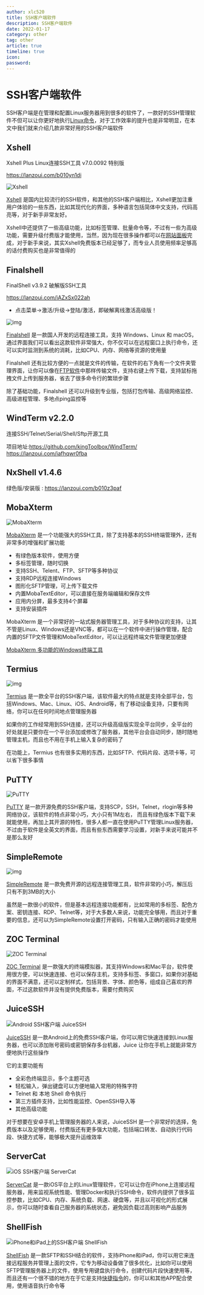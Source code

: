 ```yaml
---
author: xlc520
title: SSH客户端软件
description: SSH客户端软件
date: 2022-01-17
category: other
tag: other
article: true
timeline: true
icon: 
password: 
---
```

# SSH客户端软件

SSH客户端是在管理和配置Linux服务器用到很多的软件了，一款好的SSH管理软件不但可以让你更好地执行[Linux命令](https://www.v1tx.com/post/linux-commands/)，对于工作效率的提升也是非常明显，在本文中我们就来介绍几款非常好用的SSH客户端软件

## Xshell

Xshell Plus Linux连接SSH工具 v7.0.0092 特别版

https://lanzoui.com/b010yn1di

![Xshell](https://gh.xlc520.tk/xlc520/MyImage/raw/main/MdImg/2019103708637-800x493.jpg)

[Xshell](https://www.netsarang.com/zh/xshell/) 是国内比较流行的SSH软件，和其他的SSH客户端相比，Xshell更加注重用户体验的一些东西，比如其现代化的界面，多种语言包括简体中文支持，代码高亮等，对于新手非常友好。

Xshell中还提供了一些高级功能，比如标签管理、批量命令等，不过有一些为高级功能，需要升级付费版才能使用，当然，因为现在很多操作都可以在[网站面板](https://www.v1tx.com/post/best-hosting-control-panels/)完成，对于新手来说，其实Xshell免费版本已经足够了，而专业人员使用频率足够高的话付费购买也是非常值得的

## Finalshell

FinalShell v3.9.2 破解版SSH工具

https://lanzoui.com/iAZxSx022ah

- 点击菜单->激活/升级->登陆/激活，即破解离线激活高级版！

![img](https://gh.xlc520.tk/xlc520/MyImage/raw/main/MdImg/20190911171724.jpg)

[Finalshell](http://www.hostbuf.com/) 是一款国人开发的远程连接工具，支持 Windows、Linux 和 macOS，通过界面我们可以看出这款软件非常强大，你不仅可以在远程窗口上执行命令，还可以实时监测到系统的消耗，比如CPU、内存、网络等资源的使用量

Finalshell 还有比较方便的一点就是文件的传输，在软件的右下角有一个文件夹管理界面，让你可以像在[FTP软件](https://www.v1tx.com/post/best-ftp-client/)中那样传输文件，支持右键上传下载，支持鼠标拖拽文件上传到服务器，省去了很多命令行的繁琐步骤

除了基础功能，Finalshell 还可以升级到专业版，包括打包传输、高级网络监控、高级进程管理、多地点ping监控等

## WindTerm v2.2.0

连接SSH/Telnet/Serial/Shell/Sftp开源工具

项目地址:https://github.com/kingToolbox/WindTerm/
https://lanzoui.com/iafhqwr0fba

## NxShell v1.4.6 

绿色版/安装版 : https://lanzoui.com/b010z3paf

## MobaXterm

![MobaXterm](https://gh.xlc520.tk/xlc520/MyImage/raw/main/MdImg/2019101843976-800x496.jpg)

[MobaXterm](https://mobaxterm.mobatek.net/) 是一个功能强大的SSH工具，除了支持基本的SSH终端管理外，还有非常多的增强和扩展功能

- 有绿色版本软件，使用方便
- 多标签管理，随时切换
- 支持SSH、Telent、FTP、SFTP等多种协议
- 支持RDP远程连接Windows
- 图形化SFTP管理，可上传下载文件
- 内置MobaTextEditor，可以直接在服务端编辑和保存文件
- 应用内分屏，最多支持4个屏幕
- 支持安装插件

MobaXterm 是一个非常好的一站式服务器管理工具，对于多种协议的支持，让其不管是Linux、Windows还是VNC等，都可以在一个软件中进行操作管理，配合内置的SFTP文件管理和MobaTextEditor，可以让远程终端文件管理更加便捷

[MobaXterm 多功能的Windows终端工具](https://www.v1tx.com/post/mobaxterm/)



## Termius

![img](https://gh.xlc520.tk/xlc520/MyImage/raw/main/MdImg/20200101100956-1024x670.jpg)

[Termius](https://termius.com/) 是一款全平台的SSH客户端，该软件最大的特点就是支持全部平台，包括Windows、Mac、Linux、iOS、Android等，有了移动设备支持，只要有网络，你可以在任何时间地点管理服务器

如果你的工作经常用到SSH连接，还可以升级高级版实现全平台同步，全平台的好处就是只要你在一个平台添加或修改了服务器，其他平台会自动同步，随时随地管理主机，而且也不用在手机上输入复杂的密码了

在功能上，Termius 也有很多实用的东西，比如SFTP、代码片段、选项卡等，可以省下很多事情

## PuTTY

![PuTTY](https://gh.xlc520.tk/xlc520/MyImage/raw/main/MdImg/2019163024711-800x505.jpg)

[PuTTY](https://www.putty.org/) 是一款开源免费的SSH客户端，支持SCP，SSH，Telnet，rlogin等多种网络协议，该软件的特点非常小巧，大小只有1M左右， 而且有绿色版本下载下来就能使用，再加上其开源的特性，很多人都一直在使用PuTTY管理Linux服务器，不过由于软件是全英文的界面，而且有些东西需要学习设置，对新手来说可能并不是那么友好

## SimpleRemote

![img](https://gh.xlc520.tk/xlc520/MyImage/raw/main/MdImg/20190911170438-1024x568.jpg)

[SimpleRemote](http://www.91fk.net/) 是一款免费开源的远程连接管理工具，软件非常的小巧，解压后只有不到3MB的大小

虽然是一款很小的软件，但是基本远程连接功能都有，比如常用的多标签、配色方案、密钥连接、RDP、Telnet等，对于大多数人来说，功能完全够用，而且对于重要的信息，还可以为SimpleRemote设置打开密码，只有输入正确的密码才能使用

## ZOC Terminal

![ZOC Terminal](https://gh.xlc520.tk/xlc520/MyImage/raw/main/MdImg/2019171854023-800x570.jpg)

[ZOC Terminal](https://www.emtec.com/zoc/) 是一款强大的终端模拟器，其支持Windows和Mac平台，软件使用很方便，可以快速连接、也可以保存主机，支持多标签、多窗口，如果你对基础的界面不满意，还可以定制样式，包括背景、字体、颜色等，组成自己喜欢的界面，不过这款软件并没有提供免费版本，需要付费购买



## JuiceSSH

![Android SSH客户端 JuiceSSH](https://gh.xlc520.tk/xlc520/MyImage/raw/main/MdImg/20201202073329-1024x499.jpg)

[JuiceSSH](https://juicessh.com/) 是一款Android上的免费SSH客户端，你可以用它快速连接到Linux服务器，也可以添加账号密码或密钥保存多台机器，Juice 让你在手机上就能非常方便地执行这些操作

它的主要功能有

- 全彩色终端显示，多个主题可选
- 轻松输入，弹出键盘可以方便地输入常用的特殊字符
- Telnet 和 本地 Shell 命令执行
- 第三方插件支持，比如性能监控、OpenSSH导入等
- 其他高级功能

对于想要在安卓手机上管理服务器的人来说，JuiceSSH 是一个非常好的选择，免费版本以及足够使用，付费版还有更多强大功能，包括端口转发、自动执行代码段、快捷方式等，能够极大提升运维效率

## ServerCat

![iOS SSH客户端 ServerCat](https://gh.xlc520.tk/xlc520/MyImage/raw/main/MdImg/20201202073517-1024x515.jpg)

[ServerCat](https://apps.apple.com/cn/app/servercat-linux-监控-ssh-终端/id1501532023) 是一款iOS平台上的Linux管理软件，它可以让你在iPhone上连接远程服务器，用来监视系统性能、管理Docker和执行SSH命令，软件内提供了很多监控参数，比如CPU、内存、系统负载、网速、硬盘等，并且以可视化的形式展示，你可以随时查看自己服务器的系统状态，避免因负载过高则影响产品服务

## ShellFish

![iPhone和iPad上的SSH客户端 ShellFish](https://gh.xlc520.tk/xlc520/MyImage/raw/main/MdImg/20210719141114-1024x517.jpg)

[ShellFish](https://apps.apple.com/cn/app/secure-shellfish/id1336634154) 是一款SFTP和SSH结合的软件，支持iPhone和iPad，你可以用它来连接远程服务并管理上面的文件，它专为移动设备做了很多优化，比如你可以使用SFTP管理服务器上的文件，使用专用键盘执行命令，创建代码片段快速使用等，而且还有一个很不错的地方在于它是支持[快捷指令](https://www.v1tx.com/post/shortcuts/)的，你可以和其他APP配合使用，使用语音执行命令等